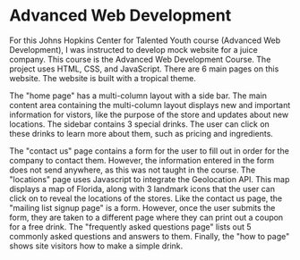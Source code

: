 # Advanced Web Development
For this Johns Hopkins Center for Talented Youth course (Advanced Web Development), I was instructed to develop mock website for a juice company. This course is the Advanced Web Development Course. The project uses HTML, CSS, and JavaScript. There are 6 main pages on this website. The website is built with a tropical theme.

The "home page" has a multi-column layout with a side bar. The main content area containing the multi-column layout displays new and important information for vistors, like the purpose of the store and updates about new locations. The sidebar contains 3 special drinks. The user can click on these drinks to learn more about them, such as pricing and ingredients.

The "contact us" page contains a form for the user to fill out in order for the company to contact them. However, the information entered in the form does not send anywhere, as this was not taught in the course. 
The "locations" page uses Javascript to integrate the Geolocation API. This map displays a map of Florida, along with 3 landmark icons that the user can click on to reveal the locations of the stores.
Like the contact us page, the "mailing list signup page" is a form. However, once the user submits the form, they are taken to a different page where they can print out a coupon for a free drink.
The "frequently asked questions page" lists out 5 commonly asked questions and answers to them.
Finally, the "how to page" shows site visitors how to make a simple drink. 

